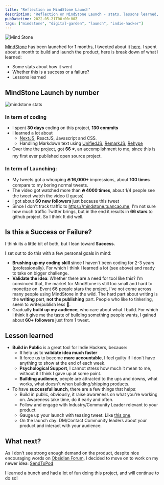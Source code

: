 ```yaml
---
title: "Reflection on MindStone Launch"
description: "Reflection on MindStone Launch - stats, lessons learned, and what comes next after building a digital garden tool."
pubDatetime: 2022-05-21T00:00:00Z
tags: ["mindstone", "digital-garden", "launch", "indie-hacker"]
---
```


![Mind Stone](/assets/img/2022/mindstone/mindstone-screenshot.webp)

[MindStone](https://mindstone.tuancao.me/) has been launched for 1 months, I tweeted about it [here](https://twitter.com/tuancm/status/1516688707516268546). I spent about a month to build and launch the product, here is break down of what I learned:
- Some stats about how it went
- Whether this is a success or a failure?
- Lessons learned

## MindStone Launch by number

![mindstone stats](/assets/img/2022/mindstone/mindstone-stats.png)

### In term of coding
- I spent **30 days** coding on this project, **130 commits**
- I learned a lot about 
  - [NextJS](https://nextjs.org/), ReactJS, Javascript and CSS. 
  - Handling Markdown text using [UnifiedJS](https://unifiedjs.com/), [RemarkJS](https://github.com/remarkjs/remark), [Rehype](https://github.com/rehypejs/rehype)
- Over time [the project](https://github.com/TuanManhCao/digital-garden), got **66 ⭐**, an accomplishment to me, since this is my first ever published open source project. 

### In term of Launching:
- My tweets got a whooping **🔥 16,000+** impressions, about **100 times** compare to my boring normal tweets.
- The video got watched more than **🔥 4000 times**, about 1/4 people see the tweet watch the video (I guess)
- I got about **60 new followers** just because this tweet 
- Since I don't track traffic to https://mindstone.tuancao.me, I'm not sure how much traffic Twitter brings, but in the end it results in **66 stars** to github project. So I think It did well.

## Is this a Success or Failure?

I think its a little bit of both, but I lean toward **Success**. 

I set out to do this with a few personal goals in mind:
- **Brushing up my coding skill** since I haven't been coding for 2-3 years (professionally). For which I think I learned a lot (see above) and ready to take on bigger challenge.
- **Validate the idea**: Whether there are a need for tool like this? I'm convinced that, the market for MindStone is still too small and hard to monetize on. Event 66 people stars the project, I've not come across many people using MindStone in the wild. The hard part about writing is the **writing** part, **not the publishing** part. People who like to tinkering, seem to write/publish less 🤔. 
- Gradually **build up my audience**, who care about what I build. For which I think it give me the taste of building something people wants, I gained about **60+ followers** just from 1 tweet.

## Lesson learned
- **Build in Public** is a great tool for Indie Hackers, because:
  - It help us to **validate idea much faster**
  - It force us to become **more accountable**, I feel guilty if I don't have anything to show at the end of each week.
  - **Psychological Support**, I cannot stress how much it mean to me, without it I think I gave up at some point.
  - **Building  audience**, people are attracted to the ups and downs, what works, what doesn't when building/shipping products.
- To have **successful launch**, there are a few things that helps:
  - Build in public, obviously, it raise awareness on what you're working on. Awareness take time, do it early and often.
  - Follow and engage with Industry/Community Leader relevant to your product
  - Gauge up your launch with teasing tweet. Like [this one](https://twitter.com/tuancm/status/1515852138563313670). 
  - On the launch day: DM/Contact Community leaders about your product and interact with your audience.
   

## What next?

As I don't see strong enough demand on the product, despite nice encouraging words on [Obsidian Forum](https://forum.obsidian.md/t/a-free-open-source-obsidian-publish-alternative/36178), I decided to move on to work on my newer idea: [SendToPod](https://sendtopod.com/)

I learned a bunch and had a lot of fun doing this project, and will continue to do so!